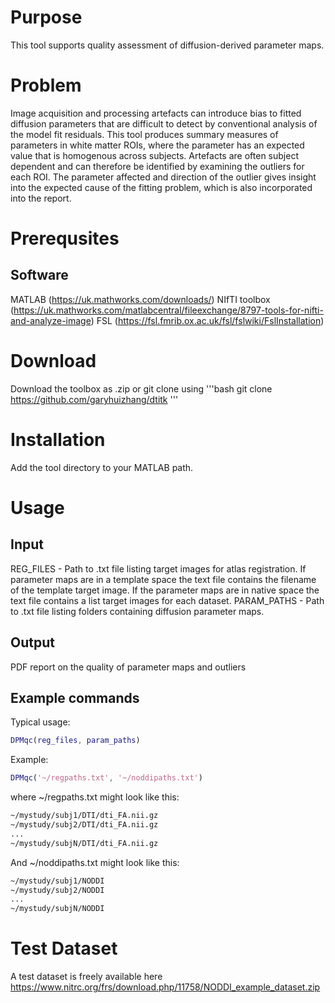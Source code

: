 # Purpose

This tool supports quality assessment of diffusion-derived parameter maps.

# Problem

Image acquisition and processing artefacts can introduce bias to fitted diffusion parameters that are difficult to detect by conventional analysis of the model fit residuals. This tool produces summary measures of parameters in white matter ROIs, where the parameter has an expected value that is homogenous across subjects. Artefacts are often subject dependent and can therefore be identified by examining the outliers for each ROI. The parameter affected and direction of the outlier gives insight into the expected cause of the fitting problem, which is also incorporated into the report.

# Prerequsites

## Software

MATLAB (https://uk.mathworks.com/downloads/)
NIfTI toolbox (https://uk.mathworks.com/matlabcentral/fileexchange/8797-tools-for-nifti-and-analyze-image)
FSL (https://fsl.fmrib.ox.ac.uk/fsl/fslwiki/FslInstallation)

# Download

Download the toolbox as .zip or git clone using
'''bash
git clone https://github.com/garyhuizhang/dtitk
'''

# Installation

Add the tool directory to your MATLAB path.

# Usage

## Input

REG_FILES - Path to .txt file listing target images for atlas registration. If parameter maps are in a template space the text file contains the filename of the template target image. If the parameter maps are in native space the text file contains a list target images for each dataset. 
PARAM_PATHS - Path to .txt file listing folders containing diffusion parameter maps. 

## Output

PDF report on the quality of parameter maps and outliers

## Example commands

Typical usage:

```matlab
DPMqc(reg_files, param_paths)
```

Example:

```matlab
DPMqc('~/regpaths.txt', '~/noddipaths.txt')
```
where ~/regpaths.txt might look like this:
```bash
~/mystudy/subj1/DTI/dti_FA.nii.gz
~/mystudy/subj2/DTI/dti_FA.nii.gz
...
~/mystudy/subjN/DTI/dti_FA.nii.gz
```

And ~/noddipaths.txt might look like this:
```bash
~/mystudy/subj1/NODDI
~/mystudy/subj2/NODDI
...
~/mystudy/subjN/NODDI
```

# Test Dataset

A test dataset is freely available here https://www.nitrc.org/frs/download.php/11758/NODDI_example_dataset.zip
